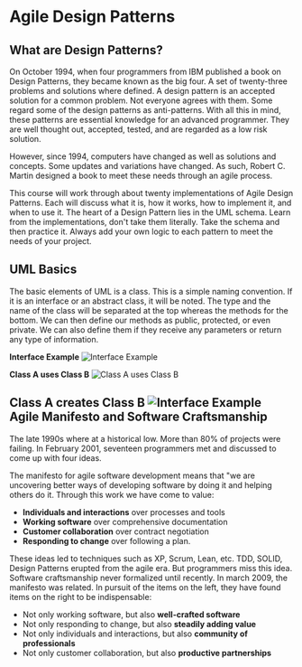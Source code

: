 Agile Design Patterns
=====================

What are Design Patterns?
-------------------------
On October 1994, when four programmers from IBM published a book on Design
Patterns, they became known as the big four. A set of twenty-three problems and
solutions where defined. A design pattern is an accepted solution for a common
problem. Not everyone agrees with them. Some regard some of the design patterns
as anti-patterns. With all this in mind, these patterns are essential knowledge
for an advanced programmer. They are well thought out, accepted, tested, and are
regarded as a low risk solution.

However, since 1994, computers have changed as well as solutions and concepts.
Some updates and variations have changed. As such, Robert C. Martin designed a
book to meet these needs through an agile process.

This course will work through about twenty implementations of Agile Design
Patterns. Each will discuss what it is, how it works, how to implement it, and
when to use it. The heart of a Design Pattern lies in the UML schema. Learn from
the implementations, don't take them literally. Take the schema and then
practice it. Always add your own logic to each pattern to meet the needs of your
project.

UML Basics
----------
The basic elements of UML is a class. This is a simple naming convention. If it
is an interface or an abstract class, it will be noted. The type and the name of
the class will be separated at the top whereas the methods for the bottom. We
can then define our methods as public, protected, or even private. We can also
define them if they receive any parameters or return any type of information.

**Interface Example**
![Interface Example](https://rawgit.com/KLVTZ/PHP-Design-Patterns/master/notes/images/01_interface_example.svg)

**Class A uses Class B**
![Class A uses Class B](https://cdn.rawgit.com/KLVTZ/PHP-Design-Patterns/master/notes/images/02_class_a_uses_class_b.svg)

**Class A creates Class B**
![Interface Example](https://cdn.rawgit.com/KLVTZ/PHP-Design-Patterns/master/notes/images/03_class_a_creates_class_b.svg)
Agile Manifesto and Software Craftsmanship
------------------------------------------
The late 1990s where at a historical low. More than 80% of projects were
failing. In February 2001, seventeen programmers met and discussed to come up with
four ideas.

The manifesto for agile software development means that "we are uncovering
better ways of developing software by doing it and helping others do it. Through
this work we have come to value:

- **Individuals and interactions** over processes and tools
- **Working software** over comprehensive documentation
- **Customer collaboration** over contract negotiation
- **Responding to change** over following a plan.

These ideas led to techniques such as XP, Scrum, Lean, etc. TDD, SOLID, Design
Patterns erupted from the agile era. But programmers miss this idea. Software
craftsmanship never formalized until recently. In march 2009, the manifesto was
related. In pursuit of the items on the left, they have found items on the right
to be indispensable:

- Not only working software, but also **well-crafted software**
- Not only responding to change, but also **steadily adding value**
- Not only individuals and interactions, but also **community of professionals**
- Not only customer collaboration, but also **productive partnerships**
